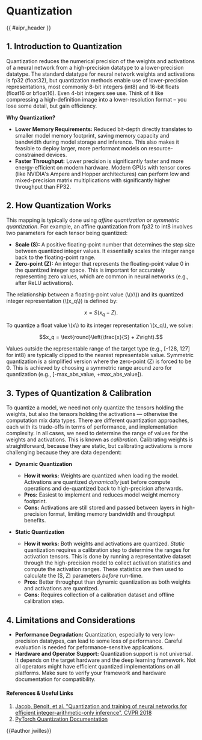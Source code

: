 # Quantization

{{ #aipr_header }}

## 1. Introduction to Quantization

Quantization reduces the numerical precision of the weights and activations of
a neural network from a high-precision datatype to a lower-precision datatype.
The standard datatype for neural network weights and activations is fp32 (float32),
but quantization methods enable use of lower-precision representations, most commonly
8-bit integers (int8) and 16-bit floats (float16 or bfloat16). Even 4-bit integers
see use. Think of it like compressing a high-definition image into a
lower-resolution format – you lose some detail, but gain efficiency.

**Why Quantization?**

* **Lower Memory Requirements:** Reduced bit-depth directly translates to smaller
model memory footprint, saving memory capacity and bandwidth during model storage
and inference. This also makes it feasible to deploy larger, more performant models
on resource-constrained devices.
* **Faster Throughput:** Lower precision is significantly faster and more energy-efficient
on modern hardware. Modern GPUs with tensor cores (like NVIDIA's Ampere and Hopper
architectures) can perform low and mixed-precision matrix multiplications with
significantly higher throughput than FP32.

## 2. How Quantization Works

This mapping is typically done using *affine quantization* or *symmetric quantization*.
For example, an affine quantization from fp32 to int8 involves two parameters for
each tensor being quantized:

* **Scale (S):** A positive floating-point number that determines the step size
between quantized integer values. It essentially scales the integer range back
to the floating-point range.
* **Zero-point (Z):** An integer that represents the floating-point value 0 in
the quantized integer space. This is important for accurately representing zero
values, which are common in neural networks (e.g., after ReLU activations).

The relationship between a floating-point value (\\(x\\)) and its quantized
integer representation (\\(x_q\\)) is defined by:

$$x = S (x_q - Z).$$

To quantize a float value \\(x\\) to its integer representation \\(x_q\\), we solve:

$$x_q = \text{round}\left(\frac{x}{S} + Z\right).$$

Values outside the representable range of the target type
(e.g., [-128, 127] for int8) are typically clipped to the nearest representable
value. Symmetric quantization is a simplified version where the zero-point (Z)
is forced to be 0. This is achieved by choosing a symmetric range around zero
for quantization (e.g., [-max_abs_value, +max_abs_value]).

## 3. Types of Quantization & Calibration

To quantize a model, we need not only quantize the tensors holding the weights,
but also the tensors holding the activations — otherwise the computation mix
data types. There are different quantization approaches, each with its
trade-offs in terms of performance, and implementation complexity.
In all cases, we need to determine the range of values for the weights
and activations. This is known as *calibration*. Calibrating weights is
straightforward, because they are static, but calibrating activations is more
challenging because they are data dependent:

* **Dynamic Quantization**
  * **How it works:** Weights are quantized when loading the model. Activations
  are quantized *dynamically* just before compute operations and de-quantized back
  to high-precision afterwards.
  * **Pros:** Easiest to implement and reduces model weight memory footprint.
  * **Cons:** Activations are still stored and passed between layers in
  high-precision format, limiting memory bandwidth and throughput benefits.

* **Static Quantization**
  * **How it works:** Both weights and activations are quantized. *Static*
  quantization requires a calibration step to determine the ranges for activation
  tensors. This is done by running a representative dataset through the
  high-precision model to collect activation statistics and compute the activation
  ranges. These statistics are then used to calculate the (S, Z) parameters
  *before* run-time.
  * **Pros:** Better throughput than dynamic quantization as both weights and
  activations are quantized.
  * **Cons:** Requires collection of a calibration dataset and offline
  calibration step.

## 4. Limitations and Considerations

* **Performance Degradation:** Quantization, especially to very low-precision
datatypes, can lead to some loss of performance. Careful evaluation is needed
for peformance-sensitive applications.
* **Hardware and Operator Support:** Quantization support is not universal.
It depends on the target hardware and the deep learning framework. Not all operators
might have efficient quantized implementations on all platforms. Make sure to verify
your framework and hardware documentation for compatibility.

#### References & Useful Links <!-- markdownlint-disable-line MD001 -->

1. [Jacob, Benoit, et al. "Quantization and training of
neural networks for efficient integer-arithmetic-only inference", CVPR 2018](https://arxiv.org/abs/1712.05877)
2. [PyTorch Quantization Documentation](https://pytorch.org/docs/stable/quantization.html)

<!-- markdownlint-disable-file MD033 -->

{{#author jwilles}}

